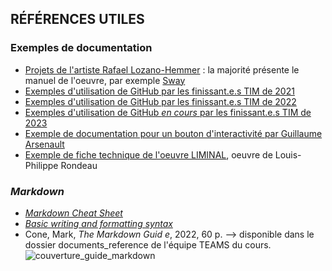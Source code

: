 ## RÉFÉRENCES UTILES

### Exemples de documentation
- [Projets de l'artiste Rafael Lozano-Hemmer](https://www.lozano-hemmer.com/projects.php) : la majorité présente le manuel de l'oeuvre, par exemple [Sway](https://www.lozano-hemmer.com/texts/manuals/sway_manual.pdf)
- [Exemples d'utilisation de GitHub par les finissant.e.s TIM de 2021](https://tim-montmorency.com/2021/)
- [Exemples d'utilisation de GitHub par les finissant.e.s TIM de 2022](https://tim-montmorency.com/2022/)
- [Exemples d'utilisation de GitHub *en cours* par les finissant.e.s TIM de 2023](https://tim-montmorency.com/2023/)
- [Exemple de documentation pour un bouton d'interactivité par Guillaume Arsenault](https://gitlab.com/gllmar/dm-ethbtn)
- [Exemple de fiche technique de l'oeuvre LIMINAL](http://patenteux.com/wp/portfolio/liminal-tech-sheet-en/), oeuvre de Louis-Philippe Rondeau

### *Markdown*
- [*Markdown Cheat Sheet*](https://www.markdownguide.org/cheat-sheet/)
- [*Basic writing and formatting syntax*](https://docs.github.com/en/get-started/writing-on-github/getting-started-with-writing-and-formatting-on-github/basic-writing-and-formatting-syntax)
- Cone, Mark, *The Markdown Guid e*, 2022, 60 p. --> disponible dans le dossier documents_reference de l'équipe TEAMS du cours. ![couverture_guide_markdown](medias/CONE_Markdown_Guide_couverture.png)


